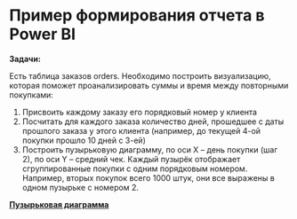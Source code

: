 # Пример формирования отчета в Power BI

**Задачи:** 


Есть таблица заказов orders.
Необходимо построить визуализацию, которая поможет проанализировать суммы и время между повторными покупками:
1. Присвоить каждому заказу его порядковый номер у клиента
2. Посчитать для каждого заказа количество дней, прошедшее с даты прошлого заказа у этого клиента (например, до текущей 4-ой покупки прошло 10 дней с 3-ей)
3. Построить пузырьковую диаграмму, по оси Х – день покупки (шаг 2), по оси Y – средний чек. Каждый пузырёк отображает сгруппированные покупки с одним порядковым номером. Например, вторых покупок всего 1000 штук, они все выражены в одном пузырьке с номером 2. 




[**Пузырьковая диаграмма**](https://github.com/merdin09/powerBI/blob/main/powerBI_example.png)

